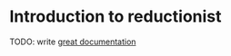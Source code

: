 # Introduction to reductionist

TODO: write [great documentation](http://jacobian.org/writing/what-to-write/)
